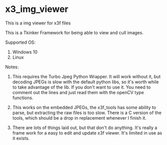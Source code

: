 # x3_img_viewer
This is a img viewer for x3f files

This is a Tkinker Framework for being able to view and cull images.

Supported OS:
1. Windows 10
2. Linux 

Notes:

1. This requires the Turbo Jpeg Python Wrapper. It will work without it, but decoding JPEGs is slow with the default python libs, so it's worth while to take advantage of the lib. If you don't want to use it. You need to comment out the lines and just read them with the openCV type functions.

2. This works on the embedded JPEGs, the x3f_tools has some ability to parse, but extracting the raw files is too slow. There is a C version of the tools, which should be a drop in replacement whenever I finish it.

3. There are lots of things laid out, but that don't do anything. It's really a frame work for a easy to edit and update x3f viewer. It's limited in use as it exists.

